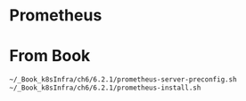 # Prometheus





# From Book
```bash
~/_Book_k8sInfra/ch6/6.2.1/prometheus-server-preconfig.sh
~/_Book_k8sInfra/ch6/6.2.1/prometheus-install.sh

```